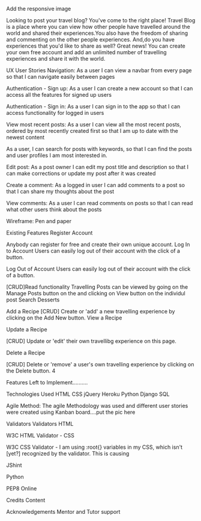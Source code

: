 Add the responsive image

Looking to post your travel blog? You've come to the right place! Travel Blog is a place where you can view how other people have travelled around the world and shared their experiences.You also have the freedom of sharing and commenting on the other people experiences. And,do you have experiences that you'd like to share as well? Great news! You can create your own free account and add an unlimited number of travelling experiences and share it with the world.

UX
User Stories
Navigation: As a user I can view a navbar from every page so that I can navigate easily between pages

Authentication - Sign up: As a user I can create a new account so that I can access all the features for signed up users

Authentication - Sign in: As a user I can sign in to the app so that I can access functionality for logged in users

View most recent posts: As a user I can view all the most recent posts, ordered by most recently created first so that I am up to date with the newest content

As a user, I can search for posts with keywords, so that I can find the posts and user profiles I am most interested in.

Edit post: As a post owner I can edit my post title and description so that I can make corrections or update my post after it was created

Create a comment: As a logged in user I can add comments to a post so that I can share my thoughts about the post

View comments: As a user I can read comments on posts so that I can read what other users think about the posts

Wireframe: Pen and paper

Existing Features
Register Account

Anybody can register for free and create their own unique account.
Log In to Account
Users can easily log out of their account with the click of a button.

Log Out of Account
Users can easily log out of their account with the click of a button.

[CRUD]Read functionality
Travelling Posts can be viewed by going on the Manage Posts button on the and clicking on View button on the individul post
Search Desserts

Add a Recipe
[CRUD] Create or 'add' a new travelling experience by clicking on the Add New button. 
View a Recipe

Update a Recipe

[CRUD] Update or 'edit' their own travellibg experience on this page.

Delete a Recipe

[CRUD] Delete or 'remove' a user's own travelling experience by clicking on the Delete button. 4

Features Left to Implement..........



Technologies Used
HTML 
CSS 
jQuery 
Heroku
Python
Django
SQL

Agile Method:
The agile Methodology was used and different user stories were created using Kanban board....put the pic here

Validators
Validators
HTML

W3C HTML Validator -
CSS

W3C CSS Validator - I am using :root{} variables in my CSS, which isn't [yet?] recognized by the validator. This is causing 

JShint

Python

PEP8 Online


Credits
Content

Acknowledgements
Mentor and Tutor support

